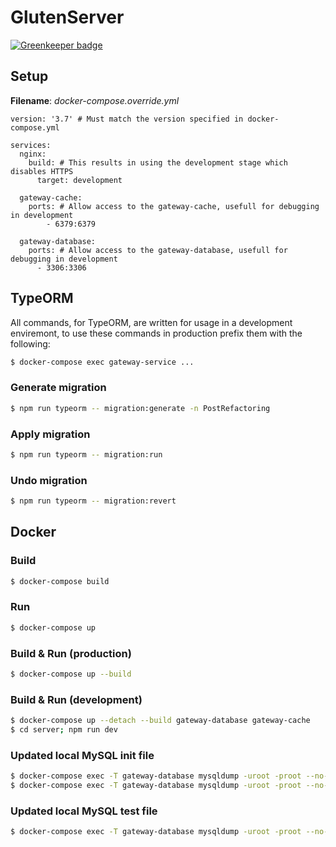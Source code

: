 # GlutenServer

[![Greenkeeper badge](https://badges.greenkeeper.io/DESQOL/GlutenServer.svg)](https://greenkeeper.io/)

## Setup
**Filename**: *docker-compose.override.yml*
```docker
version: '3.7' # Must match the version specified in docker-compose.yml

services:
  nginx:
    build: # This results in using the development stage which disables HTTPS
      target: development

  gateway-cache:
    ports: # Allow access to the gateway-cache, usefull for debugging in development
        - 6379:6379

  gateway-database:
    ports: # Allow access to the gateway-database, usefull for debugging in development
      - 3306:3306
```

## TypeORM
All commands, for TypeORM, are written for usage in a development enviremont, to use these commands in production prefix them with the following:
```bash
$ docker-compose exec gateway-service ...
```

### Generate migration
```bash
$ npm run typeorm -- migration:generate -n PostRefactoring
```

### Apply migration
```bash
$ npm run typeorm -- migration:run
```

### Undo migration
```bash
$ npm run typeorm -- migration:revert
```

## Docker

### Build        
```bash
$ docker-compose build
```

### Run
```bash
$ docker-compose up
```

### Build & Run (production)
```bash
$ docker-compose up --build
```

### Build & Run (development)
```bash
$ docker-compose up --detach --build gateway-database gateway-cache
$ cd server; npm run dev
```

### Updated local MySQL init file
```bash
$ docker-compose exec -T gateway-database mysqldump -uroot -proot --no-data --skip-comments --databases gluten > gateway/database/init.sql
$ docker-compose exec -T gateway-database mysqldump -uroot -proot --no-create-info --skip-comments gluten migrations >> gateway/database/init.sql
```

### Updated local MySQL test file
```bash
$ docker-compose exec -T gateway-database mysqldump -uroot -proot --no-create-info --skip-comments gluten --ignore-table=gluten.migrations > gateway/database/test.sql
```
